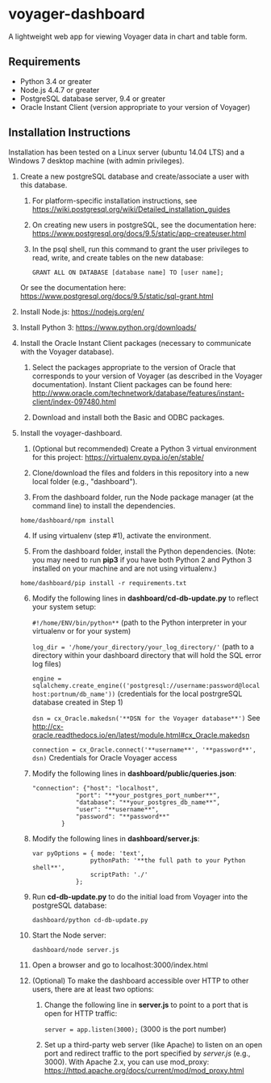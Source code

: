 # voyager-dashboard

A lightweight web app for viewing Voyager data in chart and table form. 

## Requirements 
* Python 3.4 or greater
* Node.js 4.4.7 or greater
* PostgreSQL database server, 9.4 or greater
* Oracle Instant Client (version appropriate to your version of Voyager)

## Installation Instructions

Installation has been tested on a Linux server (ubuntu 14.04 LTS) and a Windows 7 desktop machine (with admin privileges).

1. Create a new postgreSQL database and create/associate a user with this database.  
	
	1. For platform-specific installation instructions, see https://wiki.postgresql.org/wiki/Detailed_installation_guides
	
	2. On creating new users in postgreSQL, see the documentation here: https://www.postgresql.org/docs/9.5/static/app-createuser.html
	
	3. In the psql shell, run this command to grant the user privileges to read, write, and create tables on the new database: 
	
		`GRANT ALL ON DATABASE [database name] TO [user name];`
	
	Or see the documentation here: https://www.postgresql.org/docs/9.5/static/sql-grant.html

2. Install Node.js: https://nodejs.org/en/

3. Install Python 3: https://www.python.org/downloads/

4. Install the Oracle Instant Client packages (necessary to communicate with the Voyager database).

   1. Select the packages appropriate to the version of Oracle that corresponds to your version of Voyager (as described in the Voyager documentation). Instant Client packages can be found here: http://www.oracle.com/technetwork/database/features/instant-client/index-097480.html

   2. Download and install both the Basic and ODBC packages.

5. Install the voyager-dashboard.

	1. (Optional but recommended) Create a Python 3 virtual environment for this project: https://virtualenv.pypa.io/en/stable/

	2. Clone/download the files and folders in this repository into a new local folder (e.g., "dashboard").

	3. From the dashboard folder, run the Node package manager (at the command line) to install the dependencies.

	`home/dashboard/npm install`

	4. If using virtualenv (step #1), activate the environment.

	5. From the dashboard folder, install the Python dependencies. (Note: you may need to run **pip3** if you have both Python 2 and Python 3 installed on your machine and are not using virtualenv.)

	`home/dashboard/pip install -r requirements.txt` 

	6. Modify the following lines in **dashboard/cd-db-update.py** to reflect your system setup:

		`#!/home/ENV/bin/python**`  (path to the Python interpreter in your virtualenv or for your system)

		`log_dir = '/home/your_directory/your_log_directory/'` (path to a directory within your dashboard directory that will hold the SQL error log files)

		`engine = sqlalchemy.create_engine(('postgresql://username:password@localhost:portnum/db_name'))` (credentials for the local postrgreSQL database created in Step 1)

		`dsn = cx_Oracle.makedsn('**DSN for the Voyager database**')` See http://cx-oracle.readthedocs.io/en/latest/module.html#cx_Oracle.makedsn

		`connection = cx_Oracle.connect('**username**', '**password**', dsn)` Credentials for Oracle Voyager access 

	7. Modify the following lines in **dashboard/public/queries.json**:

		~~~~ 
		"connection": {"host": "localhost",
					"port": "**your_postgres_port_number**",
					"database": "**your_postgres_db_name**",
					"user": "**username**",
					"password": "**password**"
				}
		~~~~

	8. Modify the following lines in **dashboard/server.js**:

		~~~~
		var pyOptions = { mode: 'text',
						pythonPath: '**the full path to your Python shell**',
						scriptPath: './'
					};
		~~~~

	9. Run **cd-db-update.py** to do the initial load from Voyager into the postgreSQL database:

		`dashboard/python cd-db-update.py`

	10. Start the Node server:

		`dashboard/node server.js`

	11. Open a browser and go to localhost:3000/index.html

	12. (Optional) To make the dashboard accessible over HTTP to other users, there are at least two options:

		1. Change the following line in **server.js** to point to a port that is open for HTTP traffic:

			`server = app.listen(3000);` (3000 is the port number)

		2. Set up a third-party web server (like Apache) to listen on an open port and redirect traffic to the port specified by *server.js* (e.g., 3000). With Apache 2.x, you can use mod_proxy: https://httpd.apache.org/docs/current/mod/mod_proxy.html 











